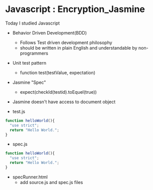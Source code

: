 # Javascript : Encryption_Jasmine 

Today I studied Javascript


- Behavior Driven Development(BDD)
  - Follows Test driven development philosophy
  - should be written in plain English and understandable by non-programmers

- Unit test pattern
  - function test(testValue, expectation)

- Jasmine "Spec"
  - expect(checkId(testid).toEquel(true))
- Jasmine doesn't have access to document object


- test.js
``` js
function helloWorld(){
  "use strict";
  return "Hello World.";
} 
```
- spec.js
``` js
function helloWorld(){
  "use strict";
  return "Hello World.";
} 
```

- specRunner.html
  - add source.js and spec.js files

